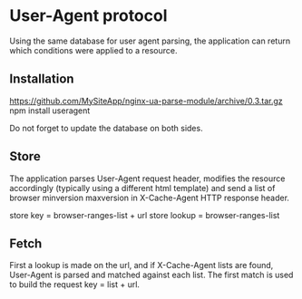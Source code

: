 User-Agent protocol
===================

Using the same database for user agent parsing, the application can
return which conditions were applied to a resource.


Installation
------------

https://github.com/MySiteApp/nginx-ua-parse-module/archive/0.3.tar.gz
npm install useragent

Do not forget to update the database on both sides.


Store
-----

The application parses User-Agent request header, modifies the resource
accordingly (typically using a different html template) and send a list of
browser minversion maxversion
in X-Cache-Agent HTTP response header.

store key = browser-ranges-list + url
store lookup = browser-ranges-list


Fetch
-----

First a lookup is made on the url, and if X-Cache-Agent lists are found,
User-Agent is parsed and matched against each list. The first match is used to
build the request key = list + url.


